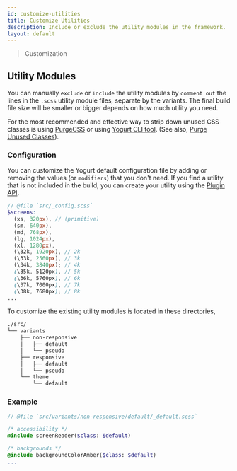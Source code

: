 ```yaml
---
id: customize-utilities
title: Customize Utilities
description: Include or exclude the utility modules in the framework.
layout: default
---
```


> Customization

## Utility Modules

You can manually `exclude` or `include` the utility modules by `comment out` the lines in the `.scss` utility module files, separate by the variants. The final build file size will be smaller or bigger depends on how much utility you need.

For the most recommended and effective way to strip down unused CSS classes is using [PurgeCSS](https://purgecss.com/) or using [Yogurt CLI tool](/installation/#using-yogurt-via-cli). (See also, [Purge Unused Classes](/file-size-control/#purge-unused-classes)).


### Configuration

You can customize the Yogurt default configuration file by adding or removing the values (or `modifiers`) that you don't need. If you find a utility that is not included in the build, you can create your utility using the [Plugin API](/plugin-api).

```scss
// @file `src/_config.scss`
$screens:
  (xs, 320px), // (primitive)
  (sm, 640px),
  (md, 768px),
  (lg, 1024px),
  (xl, 1280px),
  (\32k, 1920px), // 2k
  (\33k, 2560px), // 3k
  (\34k, 3840px); // 4k
  (\35k, 5120px), // 5k
  (\36k, 5760px), // 6k
  (\37k, 7000px), // 7k
  (\38k, 7680px); // 8k
...
```

To customize the existing utility modules is located in these directories,

```bash
./src/
└── variants
    ├── non-responsive
    │   ├── default
    │   └── pseudo
    ├── responsive
    │   ├── default
    │   └── pseudo
    └── theme    
        └── default
```

### Example

```sass
// @file `src/variants/non-responsive/default/_default.scss`

/* accessibility */
@include screenReader($class: $default)

/* backgrounds */
@include backgroundColorAmber($class: $default)
...
```
